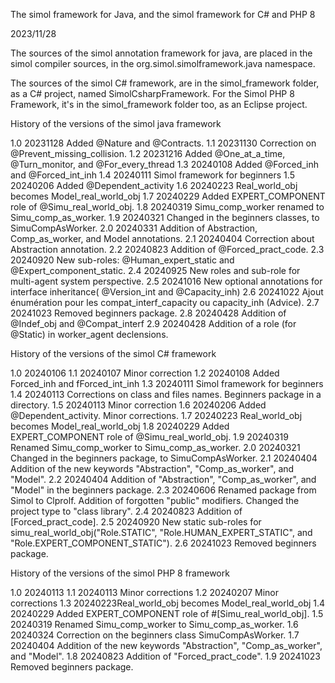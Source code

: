The simol framework for Java, and the simol framework for C# and PHP 8

2023/11/28

The sources of the simol annotation framework for java, are placed in the simol compiler sources, in the org.simol.simolframework.java namespace.

The sources of the simol C# framework, are in the simol_framework folder, as a C# project, named SimolCsharpFramework.
For the Simol PHP 8 Framework, it's in the simol_framework folder too, as an Eclipse project.

History of the versions of the simol java framework

1.0	20231128	Added @Nature and @Contracts.
1.1 20231130	Correction on @Prevent_missing_collision.
1.2 20231216  Added @One_at_a_time, @Turn_monitor, and @For_every_thread
1.3 20240108 	Added @Forced_inh and @Forced_int_inh
1.4 20240111	Simol framework for beginners
1.5 20240206	Added @Dependent_activity
1.6 20240223	Real_world_obj becomes Model_real_world_obj
1.7	20240229	Added EXPERT_COMPONENT role of @Simu_real_world_obj.
1.8 20240319 Simu_comp_worker renamed to Simu_comp_as_worker.
1.9	20240321	Changed in the beginners classes, to SimuCompAsWorker.
2.0 20240331 Addition of Abstraction, Comp_as_worker, and Model annotations.
2.1 20240404 Correction about Abstraction annotation.
2.2 20240823 Addition of @Forced_pract_code.
2.3 20240920 New sub-roles: @Human_expert_static and @Expert_component_static.
2.4 20240925 New roles and sub-role for multi-agent system perspective.
2.5 20241016 New optional annotations for interface inheritance( @Version_int and @Capacity_inh)
2.6 20241022 Ajout énumération pour les compat_interf_capacity ou capacity_inh (Advice).
2.7 20241023 Removed beginners package.
2.8 20240428 Addition of @Indef_obj and @Compat_interf
2.9 20240428 Addition of a role (for @Static) in worker_agent declensions.

History of the versions of the simol C# framework

1.0 20240106
1.1 20240107 Minor correction
1.2 20240108 Added Forced_inh and fForced_int_inh
1.3 20240111 Simol framework for beginners
1.4 20240113 Corrections on class and files names. Beginners package in a directory.
1.5 20240113 Minor correction
1.6 20240206	Added @Dependent_activity. Minor corrections.
1.7 20240223	Real_world_obj becomes Model_real_world_obj
1.8 20240229	Added EXPERT_COMPONENT role of @Simu_real_world_obj.
1.9	20240319	Renamed Simu_comp_worker to Simu_comp_as_worker.
2.0	20240321	Changed in the beginners package, to SimuCompAsWorker.
2.1	20240404	Addition of the new keywords "Abstraction", "Comp_as_worker", and "Model".
2.2 20240404	Addition of "Abstraction", "Comp_as_worker", and "Model" in the beginners package.
2.3	20240606	Renamed package from Simol to Clprolf. Addition of forgotten "public" modifiers. Changed the project type to "class library".
2.4 20240823 Addition of [Forced_pract_code].
2.5 20240920 New static sub-roles for simu_real_world_obj("Role.STATIC", "Role.HUMAN_EXPERT_STATIC", and "Role.EXPERT_COMPONENT_STATIC").
2.6 20241023 Removed beginners package.

History of the versions of the simol PHP 8 framework

1.0	20240113
1.1 20240113 Minor corrections
1.2 20240207 Minor corrections
1.3 20240223Real_world_obj becomes Model_real_world_obj
1.4	20240229 Added EXPERT_COMPONENT role of #[Simu_real_world_obj].
1.5	20240319 Renamed Simu_comp_worker to Simu_comp_as_worker.
1.6	20240324 Correction on the beginners class SimuCompAsWorker.
1.7	20240404	Addition of the new keywords "Abstraction", "Comp_as_worker", and "Model".
1.8 20240823 Addition of "Forced_pract_code".
1.9 20241023 Removed beginners package.